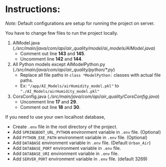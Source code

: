 # Instructions:
*Note:* Default configurations are setup for running the project on server.

You have to change few files to run the project locally.
1. AIModel.java (*./src/main/java/com/api/air_quality/model/ai_models/AIModel.java*)
    - Comment out line **143** and **145**.
    - Uncomment line **142** and **144**.
2. All Python models except AIModelPython.py (*./src/main/java/com/api/air_quality/python/\*.py*)
    - Replace all file paths in `class *ModelPython:` classes with actual file paths.
    - Ex: `"/app/AI_Models/airHumidity_model.pkl"` to `"./AI_Models/airHumidity_model.pkl"`
3. CorsConfig.java (*./src/main/java/com/api/air_quality/CorsConfig.java*)
    - Uncomment line **17** and **29**.
    - Comment out line **18** and **30**.

If you need to use your own localhost database,
- Create `.env` file in the root directory of the project.
- Add `SPRINGBOOT_URL_PYTHON` environment variable in `.env` file. (Optional)
- Add `PYTHON_EXE_PATH` environment variable in `.env` file. (Optional)
- Add `DATABASE` environment variable in `.env` file. (Default `Urban_Air`)
- Add `DATABASE_PORT` environment variable in `.env` file.
- Add `DATABASE_URI` environment variable in `.env` file.
- Add `SERVER_PORT` environment variable in `.env` file. (default 3269)
